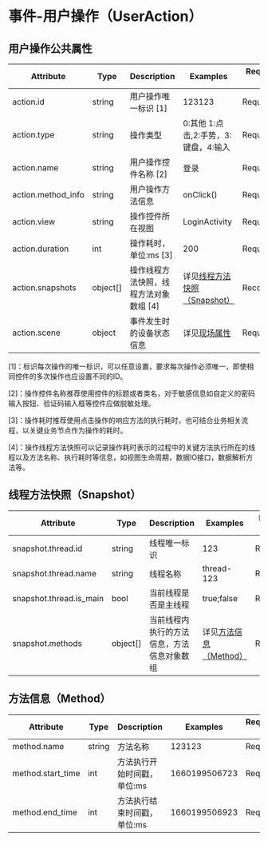 
# 事件-用户操作（UserAction）

## 用户操作公共属性

| Attribute | Type | Description | Examples | Requirement Level |
| -- | -- | -- | -- | -- |
| action.id | string | 用户操作唯一标识 [1] | 123123 | Required |
| action.type | string | 操作类型  | 0:其他 1:点击,2:手势，3:键盘，4:输入 | Required |
| action.name | string | 用户操作控件名称 [2] | 登录 | Required |
| action.method_info | string | 用户操作方法信息 | onClick() | Required |
| action.view | string | 操作控件所在视图  | LoginActivity | Required |
| action.duration | int | 操作耗时，单位:ms [3] | 200 | Required |
| action.snapshots | object[] | 操作线程方法快照，线程方法对象数组 [4] | 详见[线程方法快照（Snapshot）](#线程方法快照snapshot) | Recommended |
| action.scene | object | 事件发生时的设备状态信息 | 详见[现场属性](./common_scene.md) | Required |

[1]：标识每次操作的唯一标识，可以任意设置，要求每次操作必须唯一，即使相同控件的多次操作也应设置不同的ID。

[2]：操作控件名称推荐使用控件的标题或者类名，对于敏感信息如自定义的密码输入按钮、验证码输入框等控件应做脱敏处理。

[3]：操作耗时推荐使用点击操作的响应方法的执行耗时，也可结合业务相关流程，以关键业务节点作为操作的耗时。

[4]：操作线程方法快照可以记录操作耗时表示的过程中的关键方法执行所在的线程以及方法名称、执行耗时等信息，如视图生命周期，数据IO接口，数据解析方法等。

## 线程方法快照（Snapshot）

| Attribute | Type | Description | Examples | Requirement Level |
| -- | -- | -- | -- | -- |
| snapshot.thread.id | string | 线程唯一标识 | 123 | Required |
| snapshot.thread.name | string | 线程名称 | thread-123 | Recommended |
| snapshot.thread.is_main | bool | 当前线程是否是主线程 | true;false | Required |
| snapshot.methods | object[] | 当前线程内执行的方法信息，方法信息对象数组 | 详见[方法信息（Method）](#方法信息method) | Required |

## 方法信息（Method）

| Attribute | Type | Description | Examples | Requirement Level |
| -- | -- | -- | -- | -- |
| method.name | string | 方法名称 | 123123 | Required |
| method.start_time | int | 方法执行开始时间戳，单位:ms | 1660199506723 | Required |
| method.end_time | int | 方法执行结束时间戳，单位:ms | 1660199506923 | Required |

